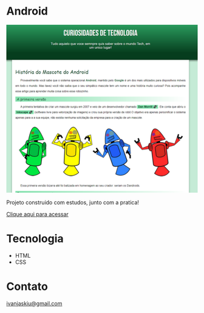# Android

![preview](/.github/android.png)

Projeto construido com estudos, junto com a pratica!

[Clique aqui para acessar](https:///Ivan-Jaskiu.github.io/android)

# Tecnologia
- HTML
- CSS

# Contato
ivanjaskiu@gmail.com
